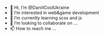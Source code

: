 - 👋 Hi, I’m @DaniilCoolUkraine
- 👀 I’m interested in web&game development
- 🌱 I’m currently learning scss and js
- 💞️ I’m looking to collaborate on ...
- 📫 How to reach me ...

<!---
DaniilCoolUkraine/DaniilCoolUkraine is a ✨ special ✨ repository because its `README.md` (this file) appears on your GitHub profile.
You can click the Preview link to take a look at your changes.
--->
